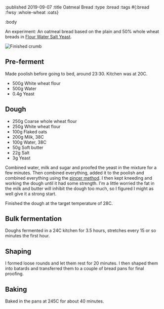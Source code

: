 :published 2019-09-07
:title Oatmeal Bread
:type :bread
:tags #{:bread :fwsy :whole-wheat :oats}

:body

An experiment: An oatmeal bread based on the plain and 50% whole wheat breads in
[Flour Water Salt Yeast](https://kensartisan.com/flour-water-salt-yeast/).

![Finished crumb](/images/bread/IMG_1603.jpg)

## Pre-ferment

Made poolish before going to bed, around 23:30. Kitchen was at 20C.

- 500g White wheat flour
- 500g Water
- 0.4g Yeast

## Dough

- 250g Coarse whole wheat flour
- 250g White wheat flour
- 100g Flaked oats
- 200g Milk, 38C
- 100g Water, 38C
- 50g Soft butter
- 22g Salt
- 3g Yeast

Combined water, milk and sugar and proofed the yeast in the mixture for a few
minutes. Then combined everything, added it to the poolish and combined
everything using the [pincer
method](https://www.youtube.com/watch?v=HoY7CPw0E1s). I then kept kneeding and
working the dough until it had some strength. I'm a little worried the fat in
the milk and butter will inhibit the dough too much, so I figured I might as
well give it a strong start.

Finished the dough at the target temperature of 28C.

## Bulk fermentation

Doughs fermented in a 24C kitchen for 3.5 hours, stretches every 15 or so
minutes the first hour.

## Shaping

I formed loose rounds and let them rest for 20 minutes. I then shaped them into
batards and transferred them to a couple of bread pans for final proofing.

## Baking

Baked in the pans at 245C for about 40 minutes.
